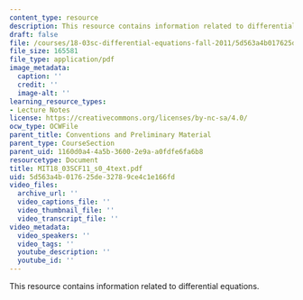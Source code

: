 ```yaml
---
content_type: resource
description: This resource contains information related to differential equations.
draft: false
file: /courses/18-03sc-differential-equations-fall-2011/5d563a4b017625de32789ce4c1e166fd_MIT18_03SCF11_s0_4text.pdf
file_size: 165581
file_type: application/pdf
image_metadata:
  caption: ''
  credit: ''
  image-alt: ''
learning_resource_types:
- Lecture Notes
license: https://creativecommons.org/licenses/by-nc-sa/4.0/
ocw_type: OCWFile
parent_title: Conventions and Preliminary Material
parent_type: CourseSection
parent_uid: 1160d0a4-4a5b-3600-2e9a-a0fdfe6fa6b8
resourcetype: Document
title: MIT18_03SCF11_s0_4text.pdf
uid: 5d563a4b-0176-25de-3278-9ce4c1e166fd
video_files:
  archive_url: ''
  video_captions_file: ''
  video_thumbnail_file: ''
  video_transcript_file: ''
video_metadata:
  video_speakers: ''
  video_tags: ''
  youtube_description: ''
  youtube_id: ''
---
```

This resource contains information related to differential equations.